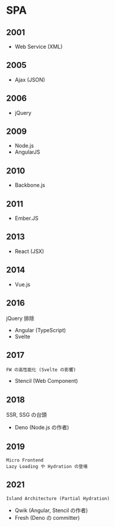 # SPA

## 2001

- Web Service (XML)

## 2005

- Ajax (JSON)

## 2006

- jQuery

## 2009

- Node.js
- AngularJS

## 2010

- Backbone.js

## 2011

- Ember.JS

## 2013

- React (JSX)

## 2014

- Vue.js

## 2016

jQuery 排除

- Angular (TypeScript)
- Svelte

## 2017

    FW の高性能化 (Svelte の影響)

- Stencil (Web Component)

## 2018

SSR, SSG の台頭

- Deno (Node.js の作者)

## 2019

    Micro Frontend
    Lazy Loading や Hydration の登場

## 2021

    Island Architecture (Partial Hydration)

- Qwik (Angular, Stencil の作者)
- Fresh (Deno の committer)
